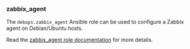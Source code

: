 ### zabbix_agent

The `debops.zabbix_agent` Ansible role can be used to configure a Zabbix
agent on Debian/Ubuntu hosts.

Read the [zabbix_agent role documentation](https://docs.debops.org/en/stable-3.0/ansible/roles/zabbix_agent/) for more details.
